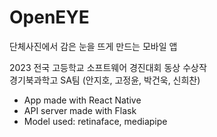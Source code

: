 # OpenEYE
단체사진에서 감은 눈을 뜨게 만드는 모바일 앱

2023 전국 고등학교 소프트웨어 경진대회 동상 수상작<br>경기북과학고 SA팀 (안지호, 고정윤, 박건욱, 신희찬)
- App made with React Native
- API server made with Flask
- Model used: retinaface, mediapipe
